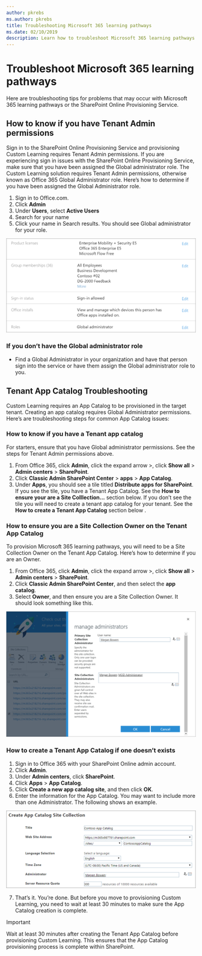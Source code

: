```yaml
---
author: pkrebs
ms.author: pkrebs
title: Troubleshooting Microsoft 365 learning pathways
ms.date: 02/10/2019
description: Learn how to troubleshoot Microsoft 365 learning pathways
---
```


# Troubleshoot Microsoft 365 learning pathways

Here are troubleshooting tips for problems that may occur with Microsoft 365 learning pathways or the SharePoint Online Provisioning Service.

## How to know if you have Tenant Admin permissions

Sign in to the SharePoint Online Provisioning Service and provisioning Custom Learning requires Tenant Admin permissions. If you are experiencing sign in issues with the SharePoint Online Provisioning Service, make sure that you have been assigned the Global administrator role. The Custom Learning solution requires Tenant Admin permissions, otherwise known as Office 365 Global Administrator role. Here’s how to determine if you have been assigned the Global Administrator role.

1.	Sign in to Office.com.
2.	Click **Admin**
3.	Under **Users**, select **Active Users**
4.	Search for your name
5.	Click your name in Search results. You should see Global administrator for your role.

![cg-globaladminrole.png](media/cg-globaladminrole.png)

### If you don’t have the Global administrator role
- Find a Global Administrator in your organization and have that person sign into the service or have them assign the Global administrator role to you.

## Tenant App Catalog Troubleshooting
Custom Learning requires an App Catalog to be provisioned in the target tenant. Creating an app catalog requires Global Administrator permissions. Here’s are troubleshooting steps for common App Catalog issues:

### How to know if you have a Tenant app catalog 
For starters, ensure that you have Global administrator permissions. See the steps for Tenant Admin permissions above.

1. From Office 365, click **Admin**, click the expand arrow >, click **Show all** > **Admin centers** > **SharePoint**.
2. Click **Classic Admin SharePoint Center** > **apps** > **App Catalog**.
3. Under **Apps**, you should see a tile titled **Distribute apps for SharePoint**. 
If you see the tile, you have a Tenant App Catalog. See the **How to ensure your are a Site Colllection...** section below. If you don’t see the tile you will need to create a tenant app catalog for your tenant. See the **How to create a Tenant App Catalog** section below .

### How to ensure you are a Site Collection Owner on the Tenant App Catalog 
To provision Microsoft 365 learning pathways, you will need to be a Site Collection Owner on the Tenant App Catalog. Here’s how to determine if you are an Owner.

1. From Office 365, click **Admin**, click the expand arrow >, click **Show all** > **Admin centers** > **SharePoint**.
2. Click **Classic Admin SharePoint Center**, and then select the **app catalog**.
3. Select **Owner**, and then ensure you are a Site Collection Owner. It should look something like this.
 
![cg-sitecollectionowner.png](media/cg-sitecollectionowner.png)

### How to create a Tenant App Catalog if one doesn’t exists 
1. Sign in to Office 365 with your SharePoint Online admin account.
2. Click **Admin**.
3. Under **Admin centers**, click **SharePoint**. 
4. Click **Apps** > **App Catalog**.
5. Click **Create a new app catalog site**, and then click **OK**. 
6.	Enter the information for the App Catalog. You may want to include more than one Administrator. The following shows an example.  

![cg-appcatalogfinish.png](media/cg-appcatalogfinish.png)

7.	That’s it. You’re done. But before you move to provisioning Custom Learning, you need to wait at least 30 minutes to make sure the App Catalog creation is complete. 

> [!IMPORTANT]
> Wait at least 30 minutes after creating the Tenant App Catalog before provisioning Custom Learning. This ensures that the App Catalog provisioning process is complete within SharePoint. 
